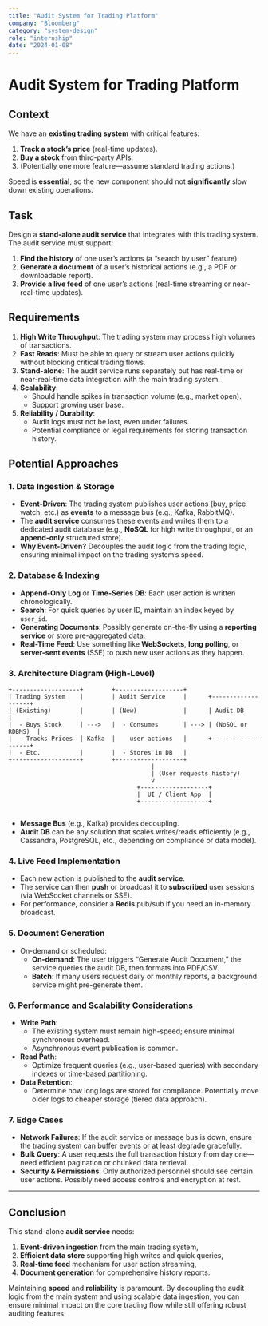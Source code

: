 ```yaml
---
title: "Audit System for Trading Platform"
company: "Bloomberg"
category: "system-design"
role: "internship" 
date: "2024-01-08"
---
```


# Audit System for Trading Platform

## Context
We have an **existing trading system** with critical features:
1. **Track a stock’s price** (real-time updates).
2. **Buy a stock** from third-party APIs.
3. (Potentially one more feature—assume standard trading actions.)

Speed is **essential**, so the new component should not **significantly** slow down existing operations.

## Task
Design a **stand-alone audit service** that integrates with this trading system. The audit service must support:
1. **Find the history** of one user’s actions (a “search by user” feature).
2. **Generate a document** of a user’s historical actions (e.g., a PDF or downloadable report).
3. **Provide a live feed** of one user’s actions (real-time streaming or near-real-time updates).

## Requirements
1. **High Write Throughput**: The trading system may process high volumes of transactions.
2. **Fast Reads**: Must be able to query or stream user actions quickly without blocking critical trading flows.
3. **Stand-alone**: The audit service runs separately but has real-time or near-real-time data integration with the main trading system.
4. **Scalability**:
   - Should handle spikes in transaction volume (e.g., market open).
   - Support growing user base.
5. **Reliability / Durability**:
   - Audit logs must not be lost, even under failures.
   - Potential compliance or legal requirements for storing transaction history.

## Potential Approaches

### 1. **Data Ingestion & Storage**
- **Event-Driven**: The trading system publishes user actions (buy, price watch, etc.) as **events** to a message bus (e.g., Kafka, RabbitMQ).
- The **audit service** consumes these events and writes them to a dedicated audit database (e.g., **NoSQL** for high write throughput, or an **append-only** structured store).
- **Why Event-Driven?** Decouples the audit logic from the trading logic, ensuring minimal impact on the trading system’s speed.

### 2. **Database & Indexing**
- **Append-Only Log** or **Time-Series DB**: Each user action is written chronologically.
- **Search**: For quick queries by user ID, maintain an index keyed by `user_id`.
- **Generating Documents**: Possibly generate on-the-fly using a **reporting service** or store pre-aggregated data.
- **Real-Time Feed**: Use something like **WebSockets**, **long polling**, or **server-sent events** (SSE) to push new user actions as they happen.

### 3. **Architecture Diagram (High-Level)**
```
+-------------------+        +-------------------+
| Trading System    |        | Audit Service     |      +-------------------+
| (Existing)        |        | (New)             |      | Audit DB          |
|  - Buys Stock     | --->   |  - Consumes       | ---> | (NoSQL or RDBMS)  |
|  - Tracks Prices  | Kafka  |    user actions   |      +-------------------+
|  - Etc.           |        |  - Stores in DB   |
+-------------------+        +-------------------+
                                        |                          
                                        | (User requests history)  
                                        v                         
                                    +-------------------+     
                                    |  UI / Client App  |     
                                    +-------------------+     
                                                             
```
- **Message Bus** (e.g., Kafka) provides decoupling.
- **Audit DB** can be any solution that scales writes/reads efficiently (e.g., Cassandra, PostgreSQL, etc., depending on compliance or data model).

### 4. **Live Feed Implementation**
- Each new action is published to the **audit service**.  
- The service can then **push** or broadcast it to **subscribed** user sessions (via WebSocket channels or SSE).
- For performance, consider a **Redis** pub/sub if you need an in-memory broadcast.

### 5. **Document Generation**
- On-demand or scheduled:
  - **On-demand**: The user triggers “Generate Audit Document,” the service queries the audit DB, then formats into PDF/CSV.
  - **Batch**: If many users request daily or monthly reports, a background service might pre-generate them.

### 6. **Performance and Scalability Considerations**
- **Write Path**:
  - The existing system must remain high-speed; ensure minimal synchronous overhead.  
  - Asynchronous event publication is common.
- **Read Path**:
  - Optimize frequent queries (e.g., user-based queries) with secondary indexes or time-based partitioning.
- **Data Retention**:
  - Determine how long logs are stored for compliance. Potentially move older logs to cheaper storage (tiered data approach).

### 7. **Edge Cases**
- **Network Failures**: If the audit service or message bus is down, ensure the trading system can buffer events or at least degrade gracefully.
- **Bulk Query**: A user requests the full transaction history from day one—need efficient pagination or chunked data retrieval.
- **Security & Permissions**: Only authorized personnel should see certain user actions. Possibly need access controls and encryption at rest.

---

## Conclusion
This stand-alone **audit service** needs:
1. **Event-driven ingestion** from the main trading system,
2. **Efficient data store** supporting high writes and quick queries,
3. **Real-time feed** mechanism for user action streaming,
4. **Document generation** for comprehensive history reports.

Maintaining **speed** and **reliability** is paramount. By decoupling the audit logic from the main system and using scalable data ingestion, you can ensure minimal impact on the core trading flow while still offering robust auditing features.
